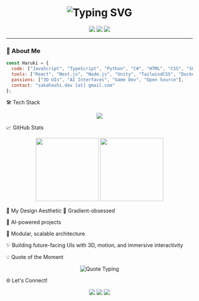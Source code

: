 <h1 align="center">
  <img src="https://readme-typing-svg.demolab.com?font=Fira+Code&size=36&pause=1000&color=00F6FF&center=true&vCenter=true&width=800&lines=Hi+there!+I'm+Haruki+Takahashi+%F0%9F%91%8B;Full-stack+developer+%F0%9F%9A%80;" alt="Typing SVG" />
</h1>

<p align="center">
  <img src="https://img.shields.io/badge/Full--Stack-%F0%9F%92%BB-informational?style=for-the-badge&logo=github&color=gradient">
  <img src="https://img.shields.io/badge/Open%20Source-%E2%9D%A4-red?style=for-the-badge">
  <img src="https://img.shields.io/badge/Always%20Learning-%F0%9F%93%9A-yellow?style=for-the-badge">
</p>

---

### 🚀 About Me

```js
const Haruki = {
  code: ["JavaScript", "TypeScript", "Python", "C#", "HTML", "CSS", "SQL"],
  tools: ["React", "Next.js", "Node.js", "Unity", "TailwindCSS", "Docker"],
  passions: ["3D UIs", "AI Interfaces", "Game Dev", "Open Source"],
  contact: "sakahashi.dev [at] gmail.com"
};
```
🛠️ Tech Stack
<p align="center"> <img src="https://skillicons.dev/icons?i=react,nextjs,tailwind,ts,js,py,unity,git,docker,postgres" /> </p>
📈 GitHub Stats
<p align="center"> <img src="https://github-readme-stats.vercel.app/api?username=HarukiSakahashi&show_icons=true&theme=tokyonight&rank_icon=github" height="170"> <img src="https://github-readme-stats.vercel.app/api/top-langs/?username=HarukiSakahashi&layout=compact&theme=tokyonight" height="170"> </p>
🎨 My Design Aesthetic
🌈 Gradient-obsessed

🧠 AI-powered projects

🧩 Modular, scalable architecture

✨ Building future-facing UIs with 3D, motion, and immersive interactivity

💡 Quote of the Moment
<p align="center"> <img src="https://readme-typing-svg.demolab.com?font=Fira+Code&size=20&pause=1000&color=00F6FF&center=true&vCenter=true&width=600&lines='Build+what+you+wished+existed.';--+Haruki+Sakahashi" alt="Quote Typing" /> </p>
🌐 Let's Connect!
<p align="center"> <a href="https://github.com/HarukiSakahashi"><img src="https://img.shields.io/badge/GitHub-%23121011.svg?style=for-the-badge&logo=github&logoColor=white" /></a> <a href="https://www.linkedin.com/in/HarukiSakahashi"><img src="https://img.shields.io/badge/LinkedIn-blue?style=for-the-badge&logo=linkedin&logoColor=white" /></a> <a href="mailto:sakahashi.dev@gmail.com"><img src="https://img.shields.io/badge/Email-%23EA4335.svg?style=for-the-badge&logo=gmail&logoColor=white" /></a> </p>
